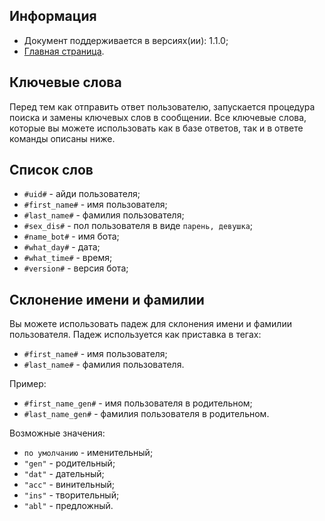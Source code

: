 Информация
------------

* Документ поддерживается в версиях(ии): 1.1.0;
* [Главная страница][0].

Ключевые слова
------------

Перед тем как отправить ответ пользователю, запускается процедура поиска и замены ключевых слов в сообщении.
Все ключевые слова, которые вы можете использовать как в базе ответов, так и в ответе команды описаны ниже.

Список слов
------------
   
* `#uid#` - айди пользователя; 
* `#first_name#` - имя пользователя; 
* `#last_name#` - фамилия пользователя; 
* `#sex_dis#` - пол пользователя в виде `парень, девушка`; 
* `#name_bot#` - имя бота;
* `#what_day#` - дата;
* `#what_time#` - время;
* `#version#` - версия бота; 

Склонение имени и фамилии
------------

Вы можете использовать падеж для склонения имени и фамилии пользователя. Падеж используется как приставка в тегах:
* `#first_name#` - имя пользователя; 
* `#last_name#` - фамилия пользователя.

Пример:
* `#first_name_gen#` - имя пользователя в родительном; 
* `#last_name_gen#` - фамилия пользователя в родительном.

Возможные значения:
* `по умолчанию` - именительный;
* `"gen"` - родительный;
* `"dat"` - дательный;
* `"acc"` - винительный;
* `"ins"` - творительный;
* `"abl"` - предложный.

[0]: index.md